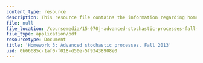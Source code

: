 ```yaml
---
content_type: resource
description: This resource file contains the information regarding homework 3.
file: null
file_location: /coursemedia/15-070j-advanced-stochastic-processes-fall-2013/0b66685c1af0f018d50e5f93438908e0_MIT15_070JF13_Homework3.pdf
file_type: application/pdf
resourcetype: Document
title: 'Homework 3: Advanced stochastic processes, Fall 2013'
uid: 0b66685c-1af0-f018-d50e-5f93438908e0
---
```

